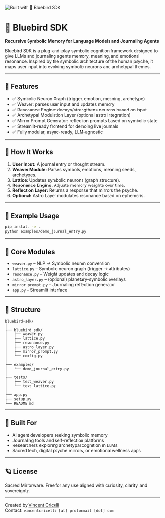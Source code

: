 ![Built with 🦅 Bluebird SDK](https://img.shields.io/badge/Symbolic%20Memory-Bluebird-blue)

# 🦅 Bluebird SDK

**Recursive Symbolic Memory for Language Models and Journaling Agents**

Bluebird SDK is a plug-and-play symbolic cognition framework designed to give LLMs and journaling agents memory, meaning, and emotional resonance. Inspired by the symbolic architecture of the human psyche, it maps user input into evolving symbolic neurons and archetypal themes.

---

## 🌱 Features

- ✅ Symbolic Neuron Graph (trigger, emotion, meaning, archetype)
- ✅ Weaver: parses user input and updates memory
- ✅ Resonance Engine: decays/strengthens neurons based on input
- ✅ Archetypal Modulation Layer (optional astro integration)
- ✅ Mirror Prompt Generator: reflection prompts based on symbolic state
- ✅ Streamlit-ready frontend for demoing live journals
- ✅ Fully modular, async-ready, LLM-agnostic

---

## 🧠 How It Works

1. **User Input:** A journal entry or thought stream.
2. **Weaver Module:** Parses symbols, emotions, meaning seeds, archetypes.
3. **Lattice:** Updates symbolic neurons (graph structure).
4. **Resonance Engine:** Adjusts memory weights over time.
5. **Reflection Layer:** Returns a response that mirrors the psyche.
6. **Optional:** Astro Layer modulates resonance based on ephemeris.

---

## 🧪 Example Usage

```bash
pip install -e .
python examples/demo_journal_entry.py
```

---

## 🔧 Core Modules

- `weaver.py` – NLP → Symbolic neuron conversion
- `lattice.py` – Symbolic neuron graph (trigger → attributes)
- `resonance.py` – Weight updates and decay logic
- `astro_layer.py` – (optional) planetary-symbolic overlays
- `mirror_prompt.py` – Journaling reflection generator
- `app.py` – Streamlit interface

---

## 📂 Structure

```
bluebird-sdk/
│
├── bluebird_sdk/
│   ├── weaver.py
│   ├── lattice.py
│   ├── resonance.py
│   ├── astro_layer.py
│   ├── mirror_prompt.py
│   └── config.py
│
├── examples/
│   └── demo_journal_entry.py
│
├── tests/
│   ├── test_weaver.py
│   └── test_lattice.py
│
├── app.py
├── setup.py
└── README.md
```

---

## 🤝 Built For

- AI agent developers seeking symbolic memory
- Journaling tools and self-reflection platforms
- Researchers exploring archetypal cognition in LLMs
- Sacred tech, digital psyche mirrors, or emotional wellness apps

---

## 🪐 License

Sacred Mirrorware. Free for any use aligned with curiosity, clarity, and sovereignty.

---

Created by [Vincent Cricelli](https://github.com/vincentcricelli)  
Contact: `vincentcricelli [at] protonmail [dot] com`
